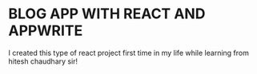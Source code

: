 # BLOG APP WITH REACT AND APPWRITE

I created this type of react project first time in my life while learning from hitesh chaudhary sir!
